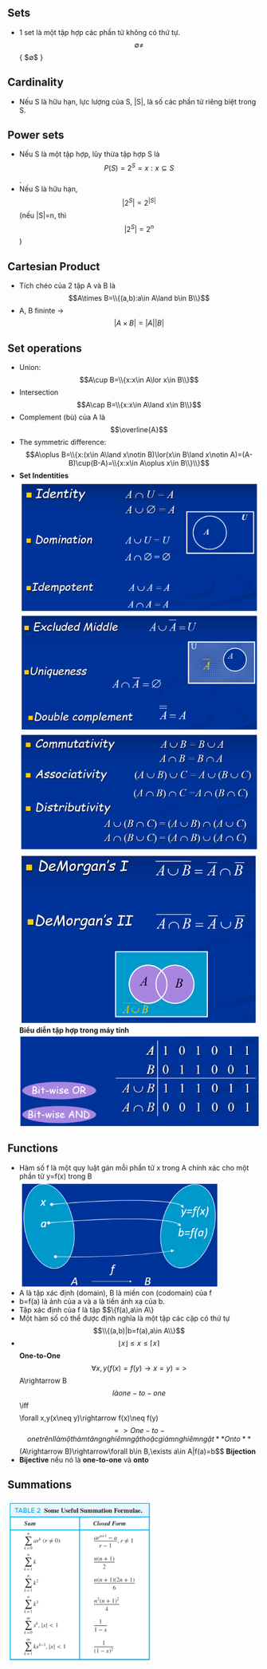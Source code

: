## Sets
- 1 set là một tập hợp các phần tử không có thứ tự.
  $$\emptyset\neq$${ $$\emptyset\$$ }
## Cardinality
- Nếu S là hữu hạn, lực lượng của S, |S|, là số các phần tử riêng biệt trong S.
## Power sets
- Nếu S là một tập hợp, lũy thừa tập hợp S là $$P(S)=2^S={x:x\subseteq S}$$.
- Nếu S là hữu hạn, $$|2^S|=2^{|S|}$$ (nếu |S|=n, thì $$|2^S|=2^n$$)
## Cartesian Product
- Tích chéo của 2 tập A và B là $$A\times B=\\{(a,b):a\in A\land b\in B\\}$$
- A, B fininte -> $$|A\times B|=|A||B|$$
## Set operations
- Union: $$A\cup B=\\{x:x\in A\lor x\in B\\}$$
- Intersection $$A\cap B=\\{x:x\in A\land x\in B\\}$$
- Complement (bù) của A là $$\overline{A}$$
- The symmetric difference: $$A\oplus B=\\{x:(x\in A\land x\notin B)\lor(x\in B\land x\notin A)=(A-B)\cup(B-A)=\\{x:x\in A\oplus x\in B\\}\\}$$
- **Set Indentities**
![](<Pictures_Source/Screenshot 2024-11-14 090312.png>)
![](<Pictures_Source/Screenshot 2024-11-14 090330.png>)
![](<Pictures_Source/Screenshot 2024-11-14 090349.png>)
![](<Pictures_Source/Screenshot 2024-11-14 090402.png>)
**Biểu diễn tập hợp trong máy tính**
![](<Pictures_Source/Screenshot 2024-11-14 090929.png>)
## Functions
- Hàm số f là một quy luật gán mỗi phần tử x trong A chính xác cho một phần tử y=f(x) trong B
  ![](<Pictures_Source/Screenshot 2024-11-14 091316.png>)
- A là tập xác định (domain), B là miền con (codomain) của f
- b=f(a) là ảnh của a và a là tiền ánh xạ của b.
- Tập xác định của f là tập $$\\{f(a),a\in A\\}
- Một hàm số có thể được định nghĩa là một tập các cặp có thứ tự $$\\{(a,b)|b=f(a),a\in A\\}$$
- $$\lfloor{x}\rfloor\le x\le\lceil{x}\rceil$$
**One-to-One**
  $$\forall x,y(f(x)=f(y)\rightarrow x=y) => $$A\rightarrow B$$ là one-to-one $$\iff$$
    $$\forall x,y(x\neq y)\rightarrow f(x)\neq f(y)$$
  => One-to-one trên I là một hàm tăng nghiêm ngặt hoặc giảm nghiêm ngặt
**Onto**
  $$(A\rightarrow B)\rightarrow\forall b\in B,\exists a\in A|f(a)=b$$
**Bijection**
- **Bijective** nếu nó là **one-to-one** và **onto**
## Summations
![](<Pictures_Source/Screenshot 2024-11-14 094605.png>)
  
